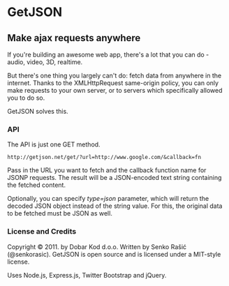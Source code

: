 # GetJSON

## Make ajax requests anywhere

If you're building an awesome web app, there's a lot that you can do - audio, video, 3D, realtime.

But there's one thing you largely can't do: fetch data from anywhere in the internet. Thanks to the XMLHttpRequest same-origin policy, you can only make requests to your own server, or to servers which specifically allowed you to do so.

GetJSON solves this.

### API

The API is just one GET method.

    http://getjson.net/get/?url=http://www.google.com/&callback=fn

Pass in the URL you want to fetch and the callback function name for JSONP requests. The result will be a JSON-encoded text string containing the fetched content.

Optionally, you can specify *type=json* parameter, which will return the decoded JSON object instead of the string value. For this, the original data to be fetched must be JSON as well.

### License and Credits

Copyright © 2011. by Dobar Kod d.o.o. Written by Senko Rašić (@senkorasic).
GetJSON is open source and is licensed under a MIT-style license.

Uses Node.js, Express.js, Twitter Bootstrap and jQuery.
